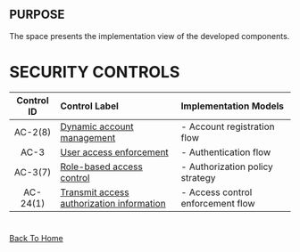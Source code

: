 ## PURPOSE
The space presents the implementation view of the developed components.

# SECURITY CONTROLS
|Control ID|Control Label|Implementation Models|
|:---:|:---|:---|
|AC-2(8)|[Dynamic account management](dynamic-account-management.md)|- Account registration flow<br>|
|AC-3|[User access enforcement](user-access-enforcement.md)|- Authentication flow<br>|
|AC-3(7)|[Role-based access control](role-based-access-control.md)|- Authorization policy strategy<br>|
|AC-24(1)|[Transmit access authorization information](transmit-access-authorization-information.md)|- Access control enforcement flow<br>|

#
[Back To Home](/README.md)
